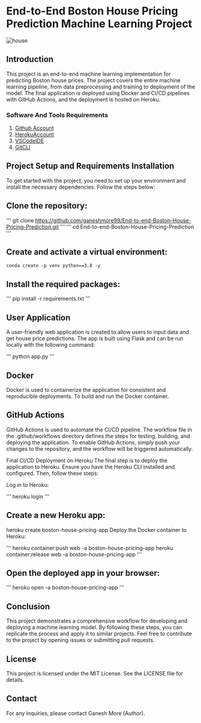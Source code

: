 # End-to-End Boston House Pricing Prediction Machine Learning Project

![house](https://github.com/ganeshmore99/bostonhousepricing/assets/85934803/a372527c-b176-439e-911b-18078f90ef37)


## Introduction
This project is an end-to-end machine learning implementation for predicting Boston house prices. The project covers the entire machine learning pipeline, from data preprocessing and training to deployment of the model. The final application is deployed using Docker and CI/CD pipelines with GitHub Actions, and the deployment is hosted on Heroku.

### Software And Tools Requirements

1. [Github Account](https://github.com)
2. [HerokuAccount](https://heroku.com)
3. [VSCodeIDE](https://code.visualstudio.com/)
4. [GitCLI](https://git-scm.com/book/en/v2/Getting-Started-The-Command-Line)


## Project Setup and Requirements Installation
To get started with the project, you need to set up your environment and install the necessary dependencies. Follow the steps below:

## Clone the repository:

'''
git clone https://github.com/ganeshmore99/End-to-end-Boston-House-Pricing-Prediction.git
'''
'''
cd End-to-end-Boston-House-Pricing-Prediction
'''

## Create and activate a virtual environment:

```
conda create -p venv python==3.8 -y
```
## Install the required packages:

'''
pip install -r requirements.txt
'''


## User Application
A user-friendly web application is created to allow users to input data and get house price predictions. The app is built using Flask and can be run locally with the following command:

'''
python app.py
'''

## Docker
Docker is used to containerize the application for consistent and reproducible deployments. To build and run the Docker container.

## GitHub Actions
GitHub Actions is used to automate the CI/CD pipeline. The workflow file in the .github/workflows directory defines the steps for testing, building, and deploying the application. To enable GitHub Actions, simply push your changes to the repository, and the workflow will be triggered automatically.

Final CI/CD Deployment on Heroku
The final step is to deploy the application to Heroku. Ensure you have the Heroku CLI installed and configured. Then, follow these steps:

Log in to Heroku:

'''
heroku login
'''

## Create a new Heroku app:

heroku create boston-house-pricing-app
Deploy the Docker container to Heroku:

'''
heroku container:push web -a boston-house-pricing-app
heroku container:release web -a boston-house-pricing-app
'''

## Open the deployed app in your browser:

'''
heroku open -a boston-house-pricing-app
'''

## Conclusion
This project demonstrates a comprehensive workflow for developing and deploying a machine learning model. By following these steps, you can replicate the process and apply it to similar projects. Feel free to contribute to the project by opening issues or submitting pull requests.

## License
This project is licensed under the MIT License. See the LICENSE file for details.

## Contact
For any inquiries, please contact Ganesh More (Author).
